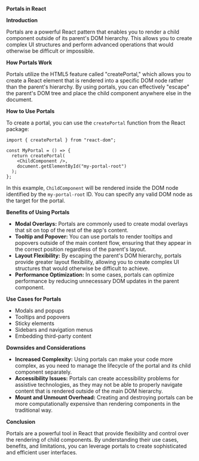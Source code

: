**Portals in React**

**Introduction**

Portals are a powerful React pattern that enables you to render a child component outside of its parent's DOM hierarchy. This allows you to create complex UI structures and perform advanced operations that would otherwise be difficult or impossible.

**How Portals Work**

Portals utilize the HTML5 feature called "createPortal," which allows you to create a React element that is rendered into a specific DOM node rather than the parent's hierarchy. By using portals, you can effectively "escape" the parent's DOM tree and place the child component anywhere else in the document.

**How to Use Portals**

To create a portal, you can use the `createPortal` function from the React package:

```
import { createPortal } from "react-dom";

const MyPortal = () => {
  return createPortal(
    <ChildComponent />,
    document.getElementById("my-portal-root")
  );
};
```

In this example, `ChildComponent` will be rendered inside the DOM node identified by the `my-portal-root` ID. You can specify any valid DOM node as the target for the portal.

**Benefits of Using Portals**

* **Modal Overlays:** Portals are commonly used to create modal overlays that sit on top of the rest of the app's content.
* **Tooltip and Popover:** You can use portals to render tooltips and popovers outside of the main content flow, ensuring that they appear in the correct position regardless of the parent's layout.
* **Layout Flexibility:** By escaping the parent's DOM hierarchy, portals provide greater layout flexibility, allowing you to create complex UI structures that would otherwise be difficult to achieve.
* **Performance Optimization:** In some cases, portals can optimize performance by reducing unnecessary DOM updates in the parent component.

**Use Cases for Portals**

* Modals and popups
* Tooltips and popovers
* Sticky elements
* Sidebars and navigation menus
* Embedding third-party content

**Downsides and Considerations**

* **Increased Complexity:** Using portals can make your code more complex, as you need to manage the lifecycle of the portal and its child component separately.
* **Accessibility Issues:** Portals can create accessibility problems for assistive technologies, as they may not be able to properly navigate content that is rendered outside of the main DOM hierarchy.
* **Mount and Unmount Overhead:** Creating and destroying portals can be more computationally expensive than rendering components in the traditional way.

**Conclusion**

Portals are a powerful tool in React that provide flexibility and control over the rendering of child components. By understanding their use cases, benefits, and limitations, you can leverage portals to create sophisticated and efficient user interfaces.
